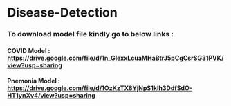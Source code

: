 ﻿# Disease-Detection

### To download model file kindly go to below links :

#### COVID Model : https://drive.google.com/file/d/1n_GlexxLcuaMHaBtrJ5pCgCsrSG31PVK/view?usp=sharing

#### Pnemonia Model : https://drive.google.com/file/d/1OzKzTX8YjNpS1klh3DdfSdO-HT1ynXv4/view?usp=sharing
